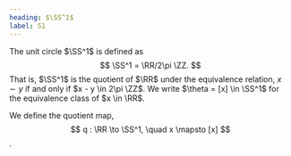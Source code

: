 ```yaml
---
heading: $\SS^1$
label: S1
---
```


The unit circle $\SS^1$ is defined as
$$
\SS^1 = \RR/2\pi \ZZ.
$$
That is, $\SS^1$ is the quotient of $\RR$ under the equivalence relation, $x \sim y$ if and only if $x - y \in 2\pi \ZZ$. We write $\theta = [x] \in \SS^1$ for the equivalence class of $x \in \RR$.

We define the quotient map,
$$
q : \RR \to \SS^1, \quad x \mapsto [x]
$$.
